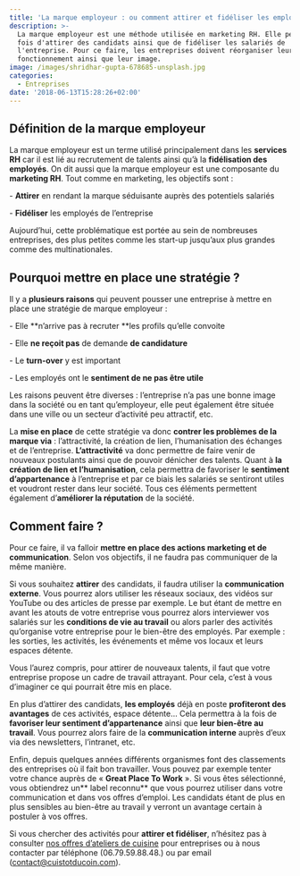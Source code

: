 ```yaml
---
title: 'La marque employeur : ou comment attirer et fidéliser les employés'
description: >-
  La marque employeur est une méthode utilisée en marketing RH. Elle permet à la
  fois d'attirer des candidats ainsi que de fidéliser les salariés de
  l'entreprise. Pour ce faire, les entreprises doivent réorganiser leur mode de
  fonctionnement ainsi que leur image.
image: /images/shridhar-gupta-678685-unsplash.jpg
categories:
  - Entreprises
date: '2018-06-13T15:28:26+02:00'
---
```

## Définition de la marque employeur

La marque employeur est un terme utilisé principalement dans les **services RH** car il est lié au recrutement de talents ainsi qu’à la **fidélisation des employés**. On dit aussi que la marque employeur est une composante du **marketing RH**. Tout comme en marketing, les objectifs sont :

\-	**Attirer** en rendant la marque séduisante auprès des potentiels salariés 

\-	**Fidéliser** les employés de l’entreprise

Aujourd’hui, cette problématique est portée au sein de nombreuses entreprises, des plus petites comme les start-up jusqu’aux plus grandes comme des multinationales.

## Pourquoi mettre en place une stratégie ?

Il y a **plusieurs raisons** qui peuvent pousser une entreprise à mettre en place une stratégie de marque employeur :

\-	Elle **n’arrive pas à recruter **les profils qu’elle convoite

\-	Elle **ne reçoit pas** de demande **de candidature**

\-	Le **turn-over** y est important

\-	Les employés ont le **sentiment de ne pas être utile**

Les raisons peuvent être diverses : l’entreprise n’a pas une bonne image dans la société ou en tant qu’employeur, elle peut également être située dans une ville ou un secteur d’activité peu attractif, etc.

La **mise en place** de cette stratégie va donc **contrer les problèmes de la marque via** : l’attractivité, la création de lien, l’humanisation des échanges et de l’entreprise. **L’attractivité** va donc permettre de faire venir de nouveaux postulants ainsi que de pouvoir dénicher des talents. Quant à **la création de lien et l’humanisation**, cela permettra de favoriser le **sentiment d’appartenance** à l’entreprise et par ce biais les salariés se sentiront utiles et voudront rester dans leur société. Tous ces éléments permettent également d’**améliorer la réputation** de la société.

## Comment faire ?

Pour ce faire, il va falloir **mettre en place des actions marketing et de communication**. Selon vos objectifs, il ne faudra pas communiquer de la même manière.

Si vous souhaitez **attirer** des candidats, il faudra utiliser la **communication externe**. Vous pourrez alors utiliser les réseaux sociaux, des vidéos sur YouTube ou des articles de presse par exemple. Le but étant de mettre en avant les atouts de votre entreprise vous pourrez alors interviewer vos salariés sur les **conditions de vie au travail** ou alors parler des activités qu’organise votre entreprise pour le bien-être des employés. Par exemple : les sorties, les activités, les événements et même vos locaux et leurs espaces détente. 

Vous l’aurez compris, pour attirer de nouveaux talents, il faut que votre entreprise propose un cadre de travail attrayant. Pour cela, c’est à vous d’imaginer ce qui pourrait être mis en place.

En plus d’attirer des candidats, **les employés** déjà en poste **profiteront des avantages** de ces activités, espace détente… Cela permettra à la fois de **favoriser leur sentiment d’appartenance** ainsi que **leur bien-être au travail**. Vous pourrez alors faire de la **communication interne** auprès d’eux via des newsletters, l’intranet, etc.

Enfin, depuis quelques années différents organismes font des classements des entreprises où il fait bon travailler. Vous pouvez par exemple tenter votre chance auprès de « **Great Place To Work** ». Si vous êtes sélectionné, vous obtiendrez un** label reconnu** que vous pourrez utiliser dans votre communication et dans vos offres d’emploi. Les candidats étant de plus en plus sensibles au bien-être au travail y verront un avantage certain à postuler à vos offres.

Si vous chercher des activités pour **attirer et fidéliser**, n’hésitez pas à consulter [nos offres d’ateliers de cuisine](https://www.cuistotducoin.com/) pour entreprises ou à nous contacter par téléphone (06.79.59.88.48.) ou par email (contact@cuistotducoin.com).
